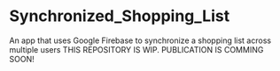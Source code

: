 # Synchronized_Shopping_List
An app that uses Google Firebase to synchronize a shopping list across multiple users
THIS REPOSITORY IS WIP.  PUBLICATION IS COMMING SOON!
